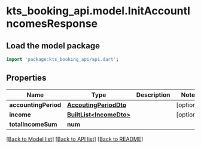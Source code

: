 # kts_booking_api.model.InitAccountIncomesResponse

## Load the model package
```dart
import 'package:kts_booking_api/api.dart';
```

## Properties
Name | Type | Description | Notes
------------ | ------------- | ------------- | -------------
**accountingPeriod** | [**AccoutingPeriodDto**](AccoutingPeriodDto.md) |  | [optional] 
**income** | [**BuiltList&lt;IncomeDto&gt;**](IncomeDto.md) |  | [optional] 
**totalIncomeSum** | **num** |  | 

[[Back to Model list]](../README.md#documentation-for-models) [[Back to API list]](../README.md#documentation-for-api-endpoints) [[Back to README]](../README.md)


